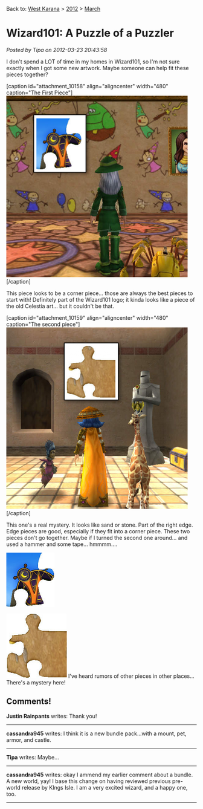 Back to: [West Karana](/posts/westkarana.md) > [2012](/posts/2012/westkarana.md) > [March](./westkarana.md)
# Wizard101: A Puzzle of a Puzzler

*Posted by Tipa on 2012-03-23 20:43:58*

I don't spend a LOT of time in my homes in Wizard101, so I'm not sure exactly when I got some new artwork. Maybe someone can help fit these pieces together?

[caption id="attachment\_10158" align="aligncenter" width="480" caption="The First Piece"][![](../../../uploads/2012/03/piece1-480x480.png "The First Piece")](../../../uploads/2012/03/piece1.png)[/caption]

This piece looks to be a corner piece... those are always the best pieces to start with! Definitely part of the Wizard101 logo; it kinda looks like a piece of the old Celestia art... but it couldn't be that.

[caption id="attachment\_10159" align="aligncenter" width="480" caption="The second piece"][![](../../../uploads/2012/03/piece2-480x480.png "The second piece")](../../../uploads/2012/03/piece2.png)[/caption]

This one's a real mystery. It looks like sand or stone. Part of the right edge. Edge pieces are good, especially if they fit into a corner piece. These two pieces don't go together. Maybe if I turned the second one around... and used a hammer and some tape... hmmmm....

[![](../../../uploads/2012/03/Fansite-Puzzler_WK01.jpg "Fansite-Puzzler_WK01")](../../../uploads/2012/03/Fansite-Puzzler_WK01.jpg)

[![](../../../uploads/2012/03/Fansite-Puzzler_WK02.jpg "Fansite-Puzzler_WK02")](../../../uploads/2012/03/Fansite-Puzzler_WK02.jpg)
I've heard rumors of other pieces in other places... There's a mystery here!

## Comments!

**Justin Rainpants** writes: Thank you!

---

**cassandra945** writes: I think it is a new bundle pack...with a mount, pet, armor, and castle.

---

**Tipa** writes: Maybe...

---

**cassandra945** writes: okay I ammend my earlier comment about a bundle. A new world, yay! I base this change on having reviewed previous pre-world release by KIngs Isle. I am a very excited wizard, and a happy one, too.

---

